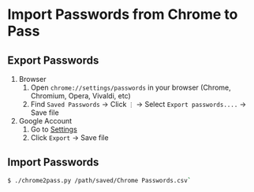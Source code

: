 # Import Passwords from Chrome to Pass

## Export Passwords

1. Browser
   1. Open `chrome://settings/passwords` in your browser (Chrome, Chromium, Opera, Vivaldi, etc)
   1. Find `Saved Passwords` -> Click `⋮` -> Select `Export passwords....` -> Save file
2. Google Account
   1. Go to [Settings](https://passwords.google.com/options?ep=1)
   1. Click `Export` -> Save file

## Import Passwords

```bash
$ ./chrome2pass.py /path/saved/Chrome Passwords.csv`
```
